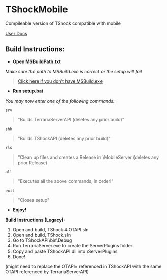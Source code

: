 # TShockMobile

 Compileable version of TShock compatible with mobile
 
[User Docs](https://tshock.readme.io/docs/getting-started)


## Build Instructions:

- **Open MSBuildPath.txt**

*Make sure the path to MSBuild.exe is correct or the setup will fail*

> <a href="https://visualstudio.microsoft.com/thank-you-downloading-visual-studio/?sku=BuildTools&rel=16">Click here if you don't have MSBuild.exe</a>

- **Run setup.bat**

*You may now enter one of the following commands:*

```srv```
> "Builds TerrariaServerAPI (deletes any prior build)"

```shk``` 
> "Builds TShockAPI (deletes any prior build)"

```rls``` 
> "Clean up files and creates a Release in \MobileServer (deletes any prior Release)

```all``` 
> "Executes all the above commands, in order!"

```exit``` 
> "Closes setup"

- **Enjoy!**

**Build Instructions (Legacy):**
1. Open and build, TShock.4.OTAPI.sln
2. Open and build, TShock.sln
3. Go to TShockAPI\bin\Debug
4. Run TerrariaServer.exe to create the ServerPlugins folder
5. Copy and paste TShockAPI.dll into \ServerPlugins
6. Done!

(might need to replace the OTAPI= referenced in TShockAPI with the same OTAPI referenced by TerrariaServerAPI)
